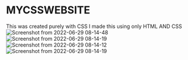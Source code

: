 # MYCSSWEBSITE
This was created purely with CSS
I made this using only HTML AND CSS
![Screenshot from 2022-06-29 08-14-48](https://user-images.githubusercontent.com/27233604/177443703-ba911fbd-07ce-4770-8d1e-696294dd039d.png)
![Screenshot from 2022-06-29 08-14-19](https://user-images.githubusercontent.com/27233604/177443707-e062472f-75ec-4149-9632-3943e8855177.png)
![Screenshot from 2022-06-29 08-14-12](https://user-images.githubusercontent.com/27233604/177443714-24a7c906-38c6-4c8a-9daa-a6a81229f4ed.png)
![Screenshot from 2022-06-29 08-14-19](https://user-images.githubusercontent.com/27233604/177443924-7e4fe92a-d412-4bb6-9cab-817460612425.png)



